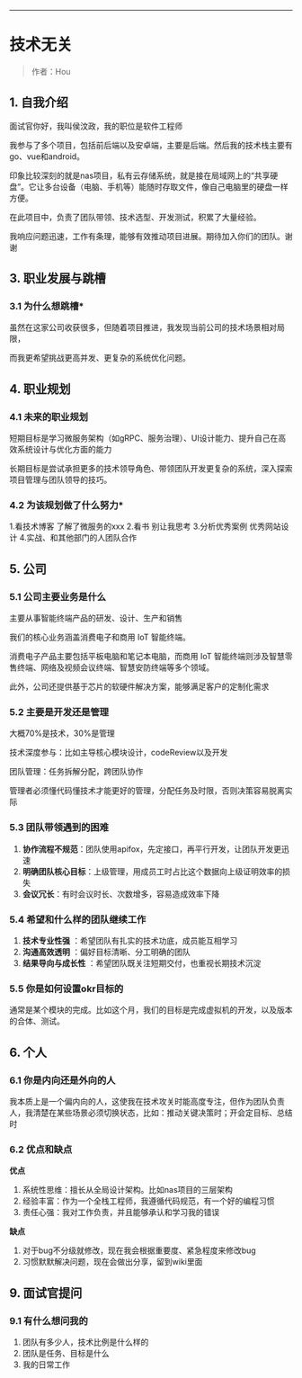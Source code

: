 ------

# 技术无关

> 作者：Hou

## 1. 自我介绍

面试官你好，我叫侯汶政，我的职位是软件工程师

我参与了多个项目，包括前后端以及安卓端，主要是后端。然后我的技术栈主要有go、vue和android。

印象比较深刻的就是nas项目，私有云存储系统，就是接在局域网上的“共享硬盘”。它让多台设备（电脑、手机等）能随时存取文件，像自己电脑里的硬盘一样方便。

在此项目中，负责了团队带领、技术选型、开发测试，积累了大量经验。

我响应问题迅速，工作有条理，能够有效推动项目进展。期待加入你们的团队。谢谢

## 3. 职业发展与跳槽

### 3.1 为什么想跳槽*

虽然在这家公司收获很多，但随着项目推进，我发现当前公司的技术场景相对局限，

而我更希望挑战更高并发、更复杂的系统优化问题。

## 4. 职业规划

### 4.1 未来的职业规划

短期目标是学习微服务架构（如gRPC、服务治理）、UI设计能力、提升自己在高效系统设计与优化方面的能力

长期目标是尝试承担更多的技术领导角色、带领团队开发更复杂的系统，深入探索项目管理与团队领导的技巧。

### 4.2 为该规划做了什么努力*

1.看技术博客
  了解了微服务的xxx
2.看书
  别让我思考
3.分析优秀案例
  优秀网站设计
4.实战、和其他部门的人团队合作

## 5. 公司

### 5.1 公司主要业务是什么

主要从事智能终端产品的研发、设计、生产和销售

我们的核心业务涵盖消费电子和商用 IoT 智能终端。

消费电子产品主要包括平板电脑和笔记本电脑，而商用 IoT 智能终端则涉及智慧零售终端、网络及视频会议终端、智慧安防终端等多个领域。

此外，公司还提供基于芯片的软硬件解决方案，能够满足客户的定制化需求

### 5.2 主要是开发还是管理

大概70%是技术，30%是管理

技术深度参与：比如主导核心模块设计，codeReview以及开发

团队管理：任务拆解分配，跨团队协作

管理者必须懂代码懂技术才能更好的管理，分配任务及时限，否则决策容易脱离实际

### 5.3 团队带领遇到的困难

1. **协作流程不规范**：团队使用apifox，先定接口，再平行开发，让团队开发更迅速
2. **明确团队核心目标**：上级管理，用成员工时占比这个数据向上级证明效率的损失
3. **会议冗长**：有时会议时长、次数增多，容易造成效率下降

### 5.4 希望和什么样的团队继续工作

1. **技术专业性强** ：希望团队有扎实的技术功底，成员能互相学习
2. **沟通高效透明** ：偏好目标清晰、分工明确的团队
3. **结果导向与成长性** ：希望团队既关注短期交付，也重视长期技术沉淀

### 5.5 你是如何设置okr目标的

通常是某个模块的完成。比如这个月，我们的目标是完成虚拟机的开发，以及版本的合体、测试。

## 6. 个人

### 6.1 你是内向还是外向的人

我本质上是一个偏内向的人，这使我在技术攻关时能高度专注，但作为团队负责人，我清楚在某些场景必须切换状态，比如：推动关键决策时；开会定目标、总结时

### 6.2 优点和缺点

**优点**  
1. 系统性思维：擅长从全局设计架构。比如nas项目的三层架构
2. 经验丰富：作为一个全栈工程师，我遵循代码规范，有一个好的编程习惯
3. 责任心强：我对工作负责，并且能够承认和学习我的错误

**缺点**  
1. 对于bug不分级就修改，现在我会根据重要度、紧急程度来修改bug
2. 习惯默默解决问题，现在会做出分享，留到wiki里面

## 9. 面试官提问

### 9.1 有什么想问我的

1. 团队有多少人，技术比例是什么样的
2. 团队是任务、目标是什么
3. 我的日常工作

